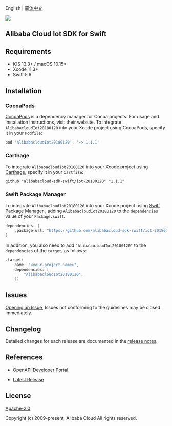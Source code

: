 English | [简体中文](README-CN.md)

![](https://aliyunsdk-pages.alicdn.com/icons/AlibabaCloud.svg)

## Alibaba Cloud Iot SDK for Swift

## Requirements

- iOS 13.3+ / macOS 10.15+
- Xcode 11.3+
- Swift 5.6

## Installation

### CocoaPods

[CocoaPods](https://cocoapods.org) is a dependency manager for Cocoa projects. For usage and installation instructions, visit their website. To integrate `AlibabacloudIot20180120` into your Xcode project using CocoaPods, specify it in your `Podfile`:

```ruby
pod 'AlibabacloudIot20180120', '~> 1.1.1'
```

### Carthage

To integrate `AlibabacloudIot20180120` into your Xcode project using [Carthage](https://github.com/Carthage/Carthage), specify it in your `Cartfile`:

```ogdl
github "alibabacloud-sdk-swift/iot-20180120" "1.1.1"
```

### Swift Package Manager

To integrate `AlibabacloudIot20180120` into your Xcode project using [Swift Package Manager](https://swift.org/package-manager/) , adding `AlibabacloudIot20180120` to the `dependencies` value of your `Package.swift`.

```swift
dependencies: [
    .package(url: "https://github.com/alibabacloud-sdk-swift/iot-20180120.git", from: "1.1.1")
]
```

In addition, you also need to add `"AlibabacloudIot20180120"` to the `dependencies` of the `target`, as follows:

```swift
.target(
    name: "<your-project-name>",
    dependencies: [
        "AlibabacloudIot20180120",
    ])
```

## Issues

[Opening an Issue](https://github.com/alibabacloud-sdk-swift/iot-20180120/issues/new), Issues not conforming to the guidelines may be closed immediately.

## Changelog

Detailed changes for each release are documented in the [release notes](./ChangeLog.txt).

## References

* [OpenAPI Developer Portal](https://next.api.alibabacloud.com/home)
- [Latest Release](https://github.com/alibabacloud-sdk-swift/iot-20180120)

## License

[Apache-2.0](http://www.apache.org/licenses/LICENSE-2.0)

Copyright (c) 2009-present, Alibaba Cloud All rights reserved.
